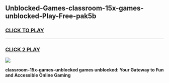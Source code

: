 
## Unblocked-Games-classroom-15x-games-unblocked-Play-Free-pak5b
<h3>
<a href="https://premium76.site?title=classroom-15x-games-unblocked&ref=15A">CLICK TO PLAY</a></h3>
<hr>

<h3>
<a href="https://premium76.site?title=classroom-15x-games-unblocked&ref=15A">CLICK 2 PLAY</a>
  
</h3>

<a href="https://premium76.site?title=classroom-15x-games-unblocked&ref=15A"><img src="https://clearcache.store/games.png"></a>


**classroom-15x-games-unblocked games unblocked: Your Gateway to Fun and Accessible Online Gaming**
